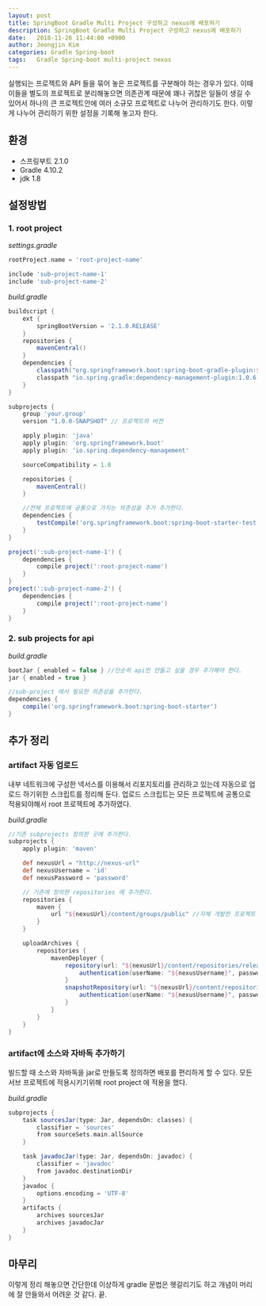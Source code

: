 ```yaml
---
layout: post
title: SpringBoot Gradle Multi Project 구성하고 nexus에 배포하기
description: SpringBoot Gradle Multi Project 구성하고 nexus에 배포하기
date:   2018-11-26 11:44:00 +0900
author: Jeongjin Kim
categories: Gradle Spring-boot
tags:	Gradle Spring-boot multi-project nexus
---
```


<script async src="https://pagead2.googlesyndication.com/pagead/js/adsbygoogle.js"></script>
<!-- 컨텐츠내 -->
<ins class="adsbygoogle"
     style="display:block"
     data-ad-client="ca-pub-3234744071843247"
     data-ad-slot="1671969273"
     data-ad-format="auto"
     data-full-width-responsive="true"></ins>
<script>
     (adsbygoogle = window.adsbygoogle || []).push({});
</script>

실행되는 프로젝트와 API 들을 묶어 놓은 프로젝트를 구분해야 하는 경우가 있다. 이때 이들을 별도의 프로젝트로 분리해놓으면 의존관계 때문에 꽤나 귀찮은 일들이 생길 수 있어서 하나의 큰 프로젝트안에 여러 소규모 프로젝트로 나누어 관리하기도 한다. 이렇게 나누어 관리하기 위한 설정을 기록해 놓고자 한다.

## 환경
* 스프링부트 2.1.0
* Gradle 4.10.2
* jdk 1.8

## 설정방법
### 1. root project

_settings.gradle_
```gradle
rootProject.name = 'root-project-name'

include 'sub-project-name-1'
include 'sub-project-name-2'
```
_build.gradle_

```gradle
buildscript {
    ext {
        springBootVersion = '2.1.0.RELEASE'
    }
    repositories {
        mavenCentral()
    }
    dependencies {
        classpath("org.springframework.boot:spring-boot-gradle-plugin:${springBootVersion}")
        classpath "io.spring.gradle:dependency-management-plugin:1.0.6.RELEASE"
    }
}

subprojects {
    group 'your.group'
    version "1.0.0-SNAPSHOT" // 프로젝트의 버전

    apply plugin: 'java'
    apply plugin: 'org.springframework.boot'
    apply plugin: 'io.spring.dependency-management'

    sourceCompatibility = 1.8

    repositories {
        mavenCentral()
    }

    //전체 프로젝트에 공통으로 가지는 의존성을 추가 추가한다.
    dependencies {
        testCompile('org.springframework.boot:spring-boot-starter-test')
    }
}

project(':sub-project-name-1') {
    dependencies {
        compile project(':root-project-name')
    }
}
project(':sub-project-name-2') {
    dependencies {
        compile project(':root-project-name')
    }
}
```

### 2. sub projects for api
_build.gradle_

```gradle
bootJar { enabled = false } //단순히 api만 만들고 싶을 경우 추가해야 한다.
jar { enabled = true }

//sub-project 에서 필요한 의존성을 추가한다.
dependencies {
    compile('org.springframework.boot:spring-boot-starter')
}
```


## 추가 정리
### artifact 자동 업로드
내부 네트워크에 구성한 넥서스를 이용해서 리포지토리를 관리하고 있는데 자동으로 업로드 하기위한 스크립트를 정리해 둔다. 업로드 스크립트는 모든 프로젝트에 공통으로 적용되야해서 root 프로젝트에 추가하였다.

_build.gradle_

```gradle
//기존 subprojects 정의한 곳에 추가한다.
subprojects {
    apply plugin: 'maven'

    def nexusUrl = "http://nexus-url"
    def nexusUsername = 'id'
    def nexusPassword = 'password'

    // 기존에 정의한 repositories 에 추가한다.
    repositories {
        maven {
            url "${nexusUrl}/content/groups/public" //자체 개발한 프로젝트 jar를 import 할 수 있도록 nexus 주소 지정(물론 넥서스는 미리 구성되어야 한다)
        }
    }

    uploadArchives {
        repositories {
            mavenDeployer {
                repository(url: "${nexusUrl}/content/repositories/releases/") {
                    authentication(userName: "${nexusUsername}", password: "${nexusPassword}")
                }
                snapshotRepository(url: "${nexusUrl}/content/repositories/snapshots") {
                    authentication(userName: "${nexusUsername}", password: "${nexusPassword}")
                }
            }
        }
    }
}
```

### artifact에 소스와 자바독 추가하기
빌드할 때 소스와 자바독을 jar로 만들도록 정의하면 배포를 편리하게 할 수 있다. 모든 서브 프로젝트에 적용시키기위해 root project 에 적용을 했다.

_build.gradle_
```gradle
subprojects {
    task sourcesJar(type: Jar, dependsOn: classes) {
        classifier = 'sources'
        from sourceSets.main.allSource
    }

    task javadocJar(type: Jar, dependsOn: javadoc) {
        classifier = 'javadoc'
        from javadoc.destinationDir
    }
    javadoc {
        options.encoding = 'UTF-8'
    }
    artifacts {
        archives sourcesJar
        archives javadocJar
    }
}
```

## 마무리
이렇게 정리 해놓으면 간단한데 이상하게 gradle 문법은 헷갈리기도 하고 개념이 머리에 잘 안들와서 어려운 것 같다. 끝.

<script async src="https://pagead2.googlesyndication.com/pagead/js/adsbygoogle.js"></script>
<!-- 컨텐츠내 -->
<ins class="adsbygoogle"
     style="display:block"
     data-ad-client="ca-pub-3234744071843247"
     data-ad-slot="1671969273"
     data-ad-format="auto"
     data-full-width-responsive="true"></ins>
<script>
     (adsbygoogle = window.adsbygoogle || []).push({});
</script>